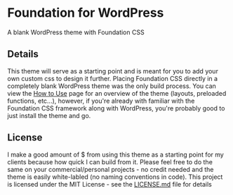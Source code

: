 # Foundation for WordPress
A blank WordPress theme with Foundation CSS

## Details
This theme will serve as a starting point and is meant for you to add your own custom css to design it further. Placing Foundation CSS directly in a completely blank WordPress theme was the only build process.
You can view the <a href="https://foundationforwp.com/using-foundation-css-wordpress-theme/">How to Use</a> page for an overview of the theme (layouts, preloaded functions, etc...), however, if you're already with familiar with the Foundation CSS framework along with WordPress, you're probably good to just install the theme and go.

## License
I make a good amount of $ from using this theme as a starting point for my clients because how quick I can build from it. Please feel free to do the same on your commercial/personal projects - no credit needed and the theme is easily white-labled (no naming conventions in code).
This project is licensed under the MIT License - see the [LICENSE.md](LICENSE.md) file for details
